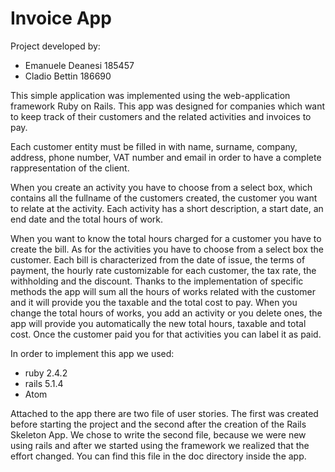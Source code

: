 # Invoice App

Project developed by:
- Emanuele Deanesi 185457
- Cladio Bettin 186690

This simple application was implemented using the web-application framework Ruby on Rails. 
This app was designed for companies which want to keep track of their customers and the related activities and invoices to pay. 

Each customer entity must be filled in with name, surname, company, address, phone number, VAT number and email in order to have a complete rappresentation of the client.

When you create an activity you have to choose from a select box, which contains all the fullname of the customers created, the customer you want to relate at the activity. Each activity has a short description, a start date, an end date and the total hours of work. 

When you want to know the total hours charged for a customer you have to create the bill. As for the activities you have to choose from a select box the customer. Each bill is characterized from the date of issue, the terms of payment, the hourly rate customizable for each customer, the tax rate, the withholding and the discount. 
Thanks to the implementation of specific methods the app will sum all the hours of works related with the customer and it will provide you the taxable and the total cost to pay. When you change the total hours of works, you add an activity or you delete ones, the app will provide you automatically the new total hours, taxable and total cost. Once the customer paid you for that activities you can label it as paid. 

In order to implement this app we used:
- ruby 2.4.2
- rails 5.1.4
- Atom

Attached to the app there are two file of user stories. The first was created before starting the project and the second after the creation of the Rails Skeleton App. We chose to write the second file, because we were new using rails and after we started using the framework we realized that the effort changed. You can find this file in the doc directory inside the app. 
